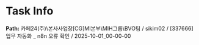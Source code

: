 # Task Info

**Path:** 카페24(주)\본사사업장\[CG]MI본부\MIH그룹\BVO팀 / sikim02 / [337666] 업무 자동화 _ n8n 오류 확인 / 2025-10-01_00-00-00

